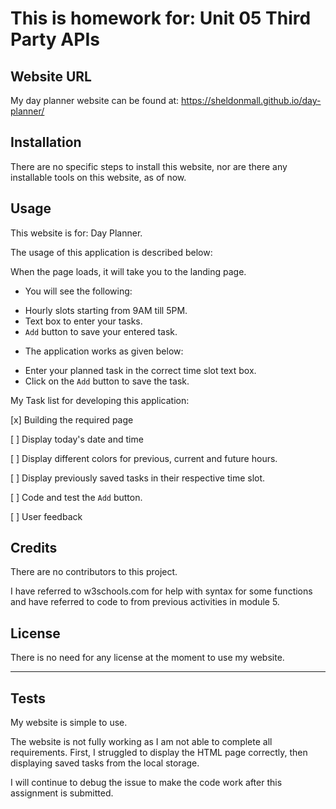 # This is homework for: Unit 05 Third Party APIs

## Website URL

My day planner website can be found at: https://sheldonmall.github.io/day-planner/

## Installation

There are no specific steps to install this website, nor are there any installable tools on this website, as of now.


## Usage 

This website is for: Day Planner. 

The usage of this application is described below:

When the page loads, it will take you to the landing page. 

* You will see the following:
- Hourly slots starting from 9AM till 5PM.
- Text box to enter your tasks.
- `Add` button to save your entered task.
 
* The application works as given below:
- Enter your planned task in the correct time slot text box. 
- Click on the `Add` button to save the task. 

My Task list for developing this application:

[x] Building the required page

[ ] Display today's date and time

[ ] Display different colors for previous, current and future hours.

[ ] Display previously saved tasks in their respective time slot.

[ ] Code and test the `Add` button.

[ ] User feedback 


## Credits

There are no contributors to this project.

I have referred to w3schools.com for help with syntax for some functions and have referred to code to from previous activities in module 5.


## License

There is no need for any license at the moment to use my website.

---

## Tests

My website is simple to use. 

The website is not fully working as I am not able to complete all requirements. First, I struggled to display the HTML page correctly, then displaying saved tasks from the local storage. 

I will continue to debug the issue to make the code work after this assignment is submitted.
